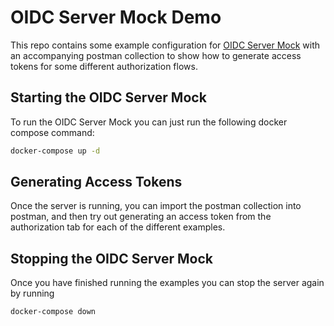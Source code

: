 # OIDC Server Mock Demo

This repo contains some example configuration for [OIDC Server Mock](https://github.com/Soluto/oidc-server-mock)
with an accompanying postman collection to show how to generate access tokens for some different
authorization flows.

## Starting the OIDC Server Mock

To run the OIDC Server Mock you can just run the following docker compose command:

```bash
docker-compose up -d
```

## Generating Access Tokens

Once the server is running, you can import the postman collection into postman, and then
try out generating an access token from the authorization tab for each of the different
examples.

## Stopping the OIDC Server Mock

Once you have finished running the examples you can stop the server again by running

```bash
docker-compose down
```